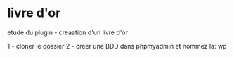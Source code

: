 # livre d'or
 etude du plugin - creaation d'un livre d'or
 
 1 - cloner le dossier
 2 - creer une BDD dans phpmyadmin et nommez la:  wp
